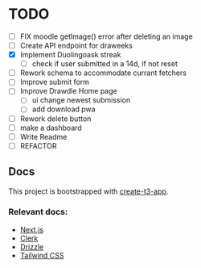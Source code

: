 # TODO

- [ ] FIX moodle getImage() error after deleting an image
- [ ] Create API endpoint for draweeks
- [x] Implement Duolingoask streak
  - [ ] check if user submitted in a 14d, if not reset
- [ ] Rework schema to accommodate currant fetchers
- [ ] Improve submit form
- [ ] Improve Drawdle Home page
  - [ ] ui change newest submission
  - [ ] add download pwa
- [ ] Rework delete button
- [ ] make a dashboard
- [ ] Write Readme
- [ ] REFACTOR

## Docs

This project is bootstrapped with [create-t3-app](https://create.t3.gg/).

### Relevant docs:

- [Next.js](https://nextjs.org)
- [Clerk](https://next-auth.js.org)
- [Drizzle](https://orm.drizzle.team)
- [Tailwind CSS](https://tailwindcss.com)
